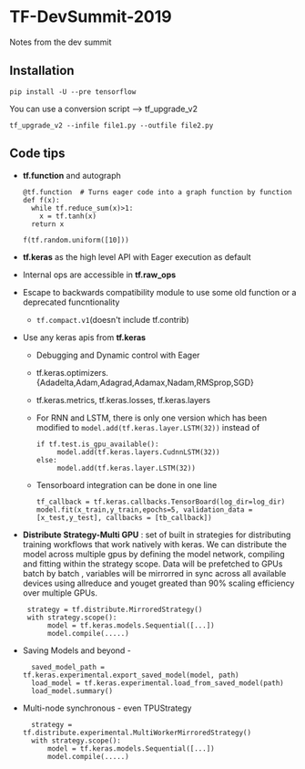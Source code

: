 # TF-DevSummit-2019
Notes from the dev summit


## Installation

    pip install -U --pre tensorflow

You can use a conversion script --> tf_upgrade_v2

    tf_upgrade_v2 --infile file1.py --outfile file2.py

## Code tips


* **tf.function** and autograph
  
      @tf.function  # Turns eager code into a graph function by function
      def f(x):
        while tf.reduce_sum(x)>1:
          x = tf.tanh(x)
        return x

      f(tf.random.uniform([10]))
      
* **tf.keras** as the high level API with Eager execution as default
* Internal ops are accessible in **tf.raw_ops**
* Escape to backwards compatibility module to use some old function or a deprecated funcntionality
    * `tf.compact.v1`(doesn't include tf.contrib)
* Use any keras apis from **tf.keras**
    *  Debugging and Dynamic control with Eager
    *  tf.keras.optimizers.{Adadelta,Adam,Adagrad,Adamax,Nadam,RMSprop,SGD}
    *  tf.keras.metrics, tf.keras.losses, tf.keras.layers
    *  For RNN and LSTM, there is only one version which has been modified to `model.add(tf.keras.layer.LSTM(32))` instead of
            
           if tf.test.is_gpu_available():
                model.add(tf.keras.layers.CudnnLSTM(32))
           else:
                model.add(tf.keras.layer.LSTM(32))
    *   Tensorboard integration can be done in one line
        
            tf_callback = tf.keras.callbacks.TensorBoard(log_dir=log_dir)
            model.fit(x_train,y_train,epochs=5, validation_data = [x_test,y_test], callbacks = [tb_callback])
      
* **Distribute Strategy-Multi GPU** : set of built in strategies for distributing training workflows that work natively with keras. We can distribute the model across multiple gpus by defining the model network, compiling and fitting within the strategy scope. Data will be prefetched to GPUs batch by batch , variables will be mirrorred in sync across all available devices using allreduce and youget greated than 90%  scaling efficiency over multiple GPUs.

       strategy = tf.distribute.MirroredStrategy()
       with strategy.scope():
            model = tf.keras.models.Sequential([...])
            model.compile(.....)
 
* Saving Models and beyond - 

        saved_model_path = tf.keras.experimental.export_saved_model(model, path)
        load_model = tf.keras.experimental.load_from_saved_model(path)
        load_model.summary()
        
* Multi-node synchronous - even TPUStrategy

        strategy = tf.distribute.experimental.MultiWorkerMirroredStrategy()
        with strategy.scope():
            model = tf.keras.models.Sequential([...])
            model.compile(.....)
    
